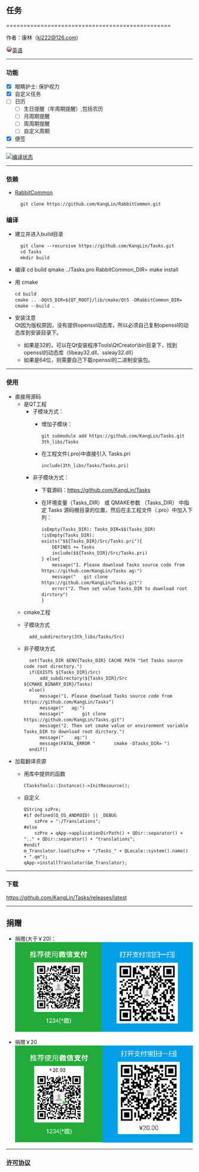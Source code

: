 ## 任务

================================================

作者：康林（kl222@126.com)

[<img src="Resource/Image/English.png" alt="英语" title="英语" width="16" height="16" />英语](README.md)

------------------------------------------------

### 功能

- [x] 眼睛护士: 保护视力
- [x] 自定义任务
- [ ] 日历
    - [ ] 生日提醒（年周期提醒）,包括农历
    - [ ] 月周期提醒
    - [ ] 周周期提醒
    - [ ] 自定义周期
- [x]  便签

------------------------------------------------

[![编译状态](https://ci.appveyor.com/api/projects/status/hw8wsnwinrnohhda/branch/master?svg=true)](https://ci.appveyor.com/project/KangLin/tasks/branch/master)

------------------------------------------------
### 依赖
- [RabbitCommon](https://github.com/KangLin/RabbitCommon)
  
        git clone https://github.com/KangLin/RabbitCommon.git
        
### 编译
- 建立并进入build目录

        git clone --recursive https://github.com/KangLin/Tasks.git
        cd Tasks
        mkdir build

- 编译
        cd build
        qmake ../Tasks.pro RabbitCommon_DIR=
        make install

- 用 cmake

      cd build
      cmake .. -DQt5_DIR=${QT_ROOT}/lib/cmake/Qt5 -DRabbitCommon_DIR=
      cmake --build .
      
- 安装注意  
Qt因为版权原因，没有提供openssl动态库，所以必须自己复制openssl的动态库到安装目录下。
    - 如果是32的，可以在Qt安装程序Tools\QtCreator\bin目录下，找到openssl的动态库（libeay32.dll、ssleay32.dll）
    - 如果是64位，则需要自己下载openssl的二进制安装包。
    
------------------------------------------------

### 使用
- 直接用源码
  + 是QT工程
    - 子模块方式：
      + 增加子模块：
      
            git submodule add https://github.com/KangLin/Tasks.git 3th_libs/Tasks
      
      + 在工程文件(.pro)中直接引入 Tasks.pri

            include(3th_libs/Tasks/Tasks.pri)

    - 非子模块方式：
      + 下载源码：https://github.com/KangLin/Tasks
      + 在环境变量（Tasks_DIR） 或 QMAKE参数 （Tasks_DIR） 
        中指定 Tasks 源码根目录的位置，然后在主工程文件（.pro）中加入下列：
    
            isEmpty(Tasks_DIR): Tasks_DIR=$$(Tasks_DIR)
            !isEmpty(Tasks_DIR): exists("$${Tasks_DIR}/Src/Tasks.pri"){
                DEFINES += Tasks
                include($${Tasks_DIR}/Src/Tasks.pri)
            } else{
                message("1. Please download Tasks source code from https://github.com/KangLin/Tasks ag:")
                message("   git clone https://github.com/KangLin/Tasks.git")
                error("2. Then set value Tasks_DIR to download root dirctory")
            }
    
  + cmake工程
  - 子模块方式
  
          add_subdirectory(3th_libs/Tasks/Src)
      
  - 非子模块方式
  
          set(Tasks_DIR $ENV{Tasks_DIR} CACHE PATH "Set Tasks source code root directory.")
          if(EXISTS ${Tasks_DIR}/Src)
              add_subdirectory(${Tasks_DIR}/Src ${CMAKE_BINARY_DIR}/Tasks)
          else()
              message("1. Please download Tasks source code from https://github.com/KangLin/Tasks")
              message("   ag:")
              message("       git clone https://github.com/KangLin/Tasks.git")
              message("2. Then set cmake value or environment variable Tasks_DIR to download root dirctory.")
              message("    ag:")
              message(FATAL_ERROR "       cmake -DTasks_DIR= ")
          endif()

- 加载翻译资源
  + 用库中提供的函数

        CTasksTools::Instance()->InitResource();

  + 自定义
  
        QString szPre;    
        #if defined(Q_OS_ANDROID) || _DEBUG
            szPre = ":/Translations";
        #else
            szPre = qApp->applicationDirPath() + QDir::separator() + ".." + QDir::separator() + "translations";
        #endif
        m_Translator.load(szPre + "/Tasks_" + QLocale::system().name() + ".qm");
        qApp->installTranslator(&m_Translator);

------------------------------------------------

### 下载
https://github.com/KangLin/Tasks/releases/latest

------------------------------------------------

## 捐赠
- 捐赠(大于￥20)：  
![捐赠( 大于 ￥20 )](Src/Resource/image/Contribute.png "捐赠(大于￥20)")

- 捐赠￥20  
![捐赠￥20](Src/Resource/image/Contribute20.png "捐赠￥20")

------------------------------------------------

### [许可协议](License.md "License.md")
